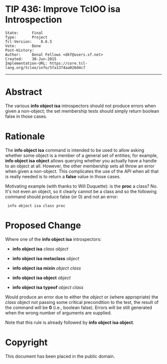 # TIP 436: Improve TclOO isa Introspection
	State:		Final
	Type:		Project
	Tcl-Version:	8.6.5
	Vote:		Done
	Post-History:	
	Author:		Donal Fellows <dkf@users.sf.net>
	Created:	30-Jun-2015
	Implementation-URL: https://core.tcl-lang.org/tcloo/info/5fa1374aa026d4c7
-----

# Abstract

The various **info object isa** introspectors should not produce errors when
given a non-object; the set membership tests should simply return boolean
false in those cases.

# Rationale

The **info object isa** command is intended to be used to allow asking
whether some object is a member of a general set of entities; for example,
**info object isa object** allows querying whether you actually have a
handle to an object at all. However, the other membership sets all throw an
error when given a non-object. This complicates the use of the API when all
that is really needed is to return a **false** value in those cases.

Motivating example \(with thanks to Will Duquette\): is the **proc** a class?
No. It's not even an object, so it clearly cannot be a class and so the
following command should produce false \(or 0\) and not an error:

	 info object isa class proc

# Proposed Change

Where one of the **info object isa** introspectors:

 * **info object isa** _class object_

 * **info object isa metaclass** _object_

 * **info object isa mixin** _object class_

 * **info object isa object** _object_

 * **info object isa typeof** _object class_

Would produce an error due to either the _object_ or \(where appropriate\) the
_class_ object not passing some critical precondition to the test, the
result of the command will be **0** \(i.e., boolean false\). Errors will be
still generated when the wrong number of arguments are supplied.

Note that this rule is already followed by **info object isa object**.

# Copyright

This document has been placed in the public domain.
